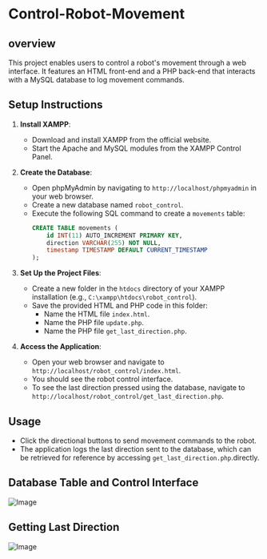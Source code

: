 # Control-Robot-Movement

## overview 
This project enables users to control a robot's movement through a web interface. It features an HTML front-end and a PHP back-end that interacts with a MySQL database to log movement commands.


## Setup Instructions

1. **Install XAMPP**:
   - Download and install XAMPP from the official website.
   - Start the Apache and MySQL modules from the XAMPP Control Panel.

2. **Create the Database**:
   - Open phpMyAdmin by navigating to `http://localhost/phpmyadmin` in your web browser.
   - Create a new database named `robot_control`.
   - Execute the following SQL command to create a `movements` table:
     ```sql
     CREATE TABLE movements (
         id INT(11) AUTO_INCREMENT PRIMARY KEY,
         direction VARCHAR(255) NOT NULL,
         timestamp TIMESTAMP DEFAULT CURRENT_TIMESTAMP
     );
     ```

3. **Set Up the Project Files**:
   - Create a new folder in the `htdocs` directory of your XAMPP installation (e.g., `C:\xampp\htdocs\robot_control`).
   - Save the provided HTML and PHP code in this folder:
     - Name the HTML file `index.html`.
     - Name the PHP file `update.php`.
     - Name the PHP file `get_last_direction.php`.

4. **Access the Application**:
   - Open your web browser and navigate to `http://localhost/robot_control/index.html`.
   - You should see the robot control interface.
   - To see the last direction pressed using the database, navigate to `http://localhost/robot_control/get_last_direction.php`.

## Usage
- Click the directional buttons to send movement commands to the robot.
- The application logs the last direction sent to the database, which can be retrieved for reference by accessing `get_last_direction.php`.directly.


## Database Table and Control Interface
![Image](https://github.com/user-attachments/assets/c67c6e63-cf61-491d-a594-36c22d450aed)


##  Getting Last Direction
![Image](https://github.com/user-attachments/assets/dbf72baa-5c34-49c4-81bd-e8c1c4df816c)
